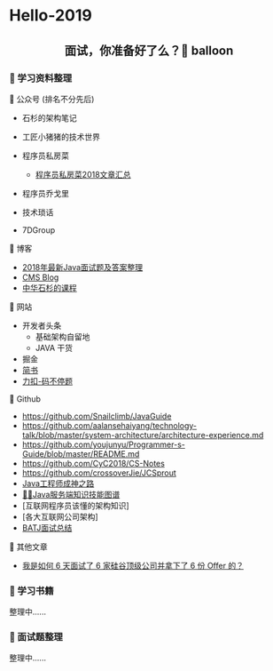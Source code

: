 # Hello-2019

## <center>面试，你准备好了么？:balloon: balloon</center>

### 🦍 学习资料整理

🍌 公众号 (排名不分先后)

- 石杉的架构笔记

- 工匠小猪猪的技术世界

- 程序员私房菜

  - [程序员私房菜2018文章汇总](https://mp.weixin.qq.com/s/kS5M9zZc663I1vSqCZtfeQ)

- 程序员乔戈里

- 技术琐话

- 7DGroup

🥝 博客

- [2018年最新Java面试题及答案整理](https://blog.csdn.net/qq_41701956/article/details/80250226)
- [CMS Blog](http://www.cmsblog.com)
- [中华石杉的课程](https://blog.csdn.net/lily199198/article/details/86624487)

🍋 网站

- 开发者头条
  - 基础架构自留地
  - JAVA 干货
- 掘金
- [简书](http://www.jianshu.com)
- [力扣-码不停题](https://leetcode-cn.com/)

🍍 Github

- https://github.com/Snailclimb/JavaGuide
- https://github.com/aalansehaiyang/technology-talk/blob/master/system-architecture/architecture-experience.md
- https://github.com/youjunyu/Programmer-s-Guide/blob/master/README.md
- https://github.com/CyC2018/CS-Notes
- https://github.com/crossoverJie/JCSprout
- [Java工程师成神之路](https://github.com/hollischuang/toBeTopJavaer)
- [🌱🌱Java服务端知识技能图谱](https://github.com/caison/java-knowledge-mind-map)
- [互联网程序员该懂的架构知识]
- [各大互联网公司架构]
- [BATJ面试总结](https://github.com/xbox1994/2018-Java-Interview)

🥕 其他文章

- [我是如何 6 天面试了 6 家硅谷顶级公司并拿下了 6 份 Offer 的？](https://blog.csdn.net/csdnnews/article/details/87128971)

### 🦒 学习书籍

整理中......

### 🦜 面试题整理

整理中......
